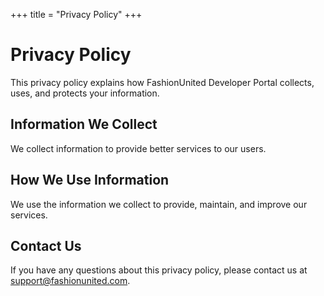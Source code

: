 +++
title = "Privacy Policy"
+++

# Privacy Policy

This privacy policy explains how FashionUnited Developer Portal collects, uses, and protects your information.

## Information We Collect

We collect information to provide better services to our users.

## How We Use Information

We use the information we collect to provide, maintain, and improve our services.

## Contact Us

If you have any questions about this privacy policy, please contact us at support@fashionunited.com.